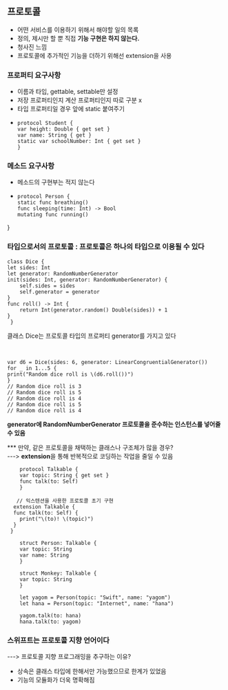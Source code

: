 ## 프로토콜 
- 어떤 서비스를 이용하기 위해서 해야할 일의 목록 
- 정의, 제시만 할 뿐 직접 **기능 구현은 하지 않는다.**
- 청사진 느낌
- 프로토콜에 추가적인 기능을 더하기 위해선 extension을 사용
 

### 프로퍼티 요구사항
- 이름과 타입, gettable, settable만 설정
- 저장 프로퍼티인지 계산 프로퍼티인지 따로 구분 x
- 타입 프로퍼티일 경우 앞에 static 붙여주기
-     protocol Student {
      var height: Double { get set }
      var name: String { get }
      static var schoolNumber: Int { get set }
      }

### 메소드 요구사항
- 메소드의 구현부는 적지 않는다
-     protocol Person {
      static func breathing()
      func sleeping(time: Int) -> Bool
      mutating func running()
}

### 타입으로서의 프로토콜 : 프로토콜은 하나의 타입으로 이용될 수 있다

    class Dice {
    let sides: Int
    let generator: RandomNumberGenerator
    init(sides: Int, generator: RandomNumberGenerator) {
        self.sides = sides
        self.generator = generator
    }
    func roll() -> Int {
        return Int(generator.random() Double(sides)) + 1
    }
     }
클래스 Dice는 프로토콜 타입의 프로퍼티 generator를 가지고 있다

<br>


    var d6 = Dice(sides: 6, generator: LinearCongruentialGenerator())
    for _ in 1...5 {
    print("Random dice roll is \(d6.roll())")
    }
    // Random dice roll is 3
    // Random dice roll is 5 
    // Random dice roll is 4
    // Random dice roll is 5
    // Random dice roll is 4
**generator에 RandomNumberGenerator 프로토콜을 준수하는 인스턴스를 넣어줄 수 있음**
<br>


*** 만약, 같은 프로토콜을 채택하는 클래스나 구조체가 많을 경우?
<br>
---> **extension**을 통해 반복적으로 코딩하는 작업을 줄일 수 있음 
         
        protocol Talkable {
        var topic: String { get set }
        func talk(to: Self)
        }

       // 익스텐션을 사용한 프로토콜 초기 구현
      extension Talkable {
      func talk(to: Self) {
        print("\(to)! \(topic)")
      }
     }

        struct Person: Talkable {
        var topic: String
        var name: String
        }

        struct Monkey: Talkable {
        var topic: String
        }

        let yagom = Person(topic: "Swift", name: "yagom")
        let hana = Person(topic: "Internet", name: "hana")

        yagom.talk(to: hana)
        hana.talk(to: yagom) 


### 스위프트는 프로토콜 지향 언어이다
--->  프로토콜 지향 프로그래밍을 추구하는 이유? 
- 상속은 클래스 타입에 한해서만 가능했으므로 한계가 있었음
- 기능의 모듈화가 더욱 명확해짐
